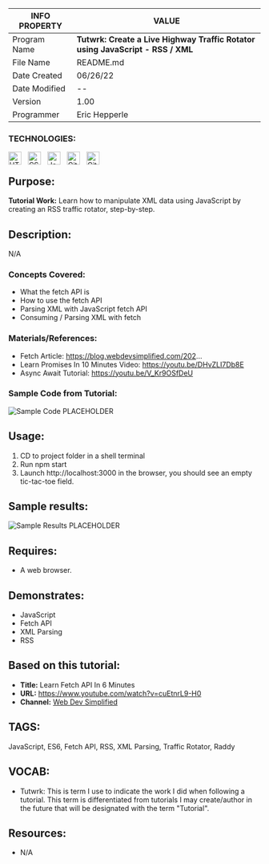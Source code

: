 | INFO PROPERTY | VALUE                                                                          |
| ------------- | ------------------------------------------------------------------------------ |
| Program Name  | **Tutwrk: Create a Live Highway Traffic Rotator using JavaScript - RSS / XML** |
| File Name     | README.md                                                                      |
| Date Created  | 06/26/22                                                                       |
| Date Modified | --                                                                             |
| Version       | 1.00                                                                           |
| Programmer    | Eric Hepperle                                                                  |

### TECHNOLOGIES:

<img align="left" alt="HTML5" title="HTML5" width="26px" src="https://cdn.jsdelivr.net/gh/devicons/devicon/icons/html5/html5-original.svg" style="padding-right:10px;" />
<img align="left" alt="CSS3" title="CSS3" width="26px" src="https://cdn.jsdelivr.net/gh/devicons/devicon/icons/css3/css3-original.svg" style="padding-right:10px;" />
<img align="left" alt="JavaScript" title="JavaScript" width="26px" src="https://cdn.jsdelivr.net/gh/devicons/devicon/icons/javascript/javascript-original.svg" style="padding-right:10px;" />

<img align="left" alt="Git" title="Git" width="26px" src="https://cdn.jsdelivr.net/gh/devicons/devicon/icons/git/git-original.svg" style="padding-right:10px;" />


<img align="left" alt="GitHub" title="GitHub" width="26px" src="https://user-images.githubusercontent.com/3369400/139448065-39a229ba-4b06-434b-bc67-616e2ed80c8f.png" style="padding-right:10px;" />

<br>

## Purpose:
**Tutorial Work:** Learn how to manipulate XML data using JavaScript by creating an RSS traffic rotator, step-by-step.

## Description:

N/A

###  Concepts Covered:

- What the fetch API is
- How to use the fetch API
- Parsing XML with JavaScript fetch API
- Consuming / Parsing XML with fetch

### Materials/References:

- Fetch Article: https://blog.webdevsimplified.com/202...
- Learn Promises In 10 Minutes Video: https://youtu.be/DHvZLI7Db8E
- Async Await Tutorial: https://youtu.be/V_Kr9OSfDeU

### Sample Code from Tutorial:

![Sample Code PLACEHOLDER]()

    
## Usage:
1. CD to project folder in a shell terminal
2. Run npm start
3. Launch http://localhost:3000 in the browser, you should see an empty tic-tac-toe field.
    
## Sample results: 

![Sample Results PLACEHOLDER]()

## Requires:
* A web browser.
    
## Demonstrates:
* JavaScript
* Fetch API
* XML Parsing
* RSS

## Based on this tutorial:
- **Title:** Learn Fetch API In 6 Minutes
- **URL:** https://www.youtube.com/watch?v=cuEtnrL9-H0
- **Channel:** [Web Dev Simplified](https://www.youtube.com/c/WebDevSimplified)

## TAGS:
JavaScript, ES6, Fetch API, RSS, XML Parsing, Traffic Rotator, Raddy

## VOCAB:
- Tutwrk: This is term I use to indicate the work I did when following a tutorial. This term is differentiated from tutorials I may create/author in the future that will be designated with the term "Tutorial".

## Resources:
- N/A
